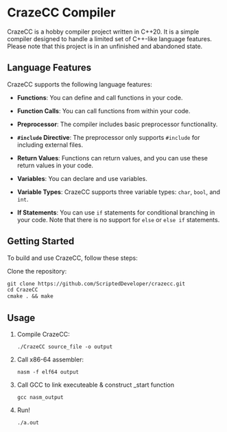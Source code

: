 # CrazeCC Compiler

CrazeCC is a hobby compiler project written in C++20. It is a simple compiler designed to handle a limited set of C++-like language features. Please note that this project is in an unfinished and abandoned state.

## Language Features

CrazeCC supports the following language features:

- **Functions**: You can define and call functions in your code.

- **Function Calls**: You can call functions from within your code.

- **Preprocessor**: The compiler includes basic preprocessor functionality.

- **`#include` Directive**: The preprocessor only supports `#include` for including external files.

- **Return Values**: Functions can return values, and you can use these return values in your code.

- **Variables**: You can declare and use variables.

- **Variable Types**: CrazeCC supports three variable types: `char`, `bool`, and `int`.

- **If Statements**: You can use `if` statements for conditional branching in your code. Note that there is no support for `else` or `else if` statements.

## Getting Started

To build and use CrazeCC, follow these steps:

Clone the repository:
   ```markdown
   git clone https://github.com/ScriptedDeveloper/crazecc.git
   cd CrazeCC
   cmake . && make 
   ```
## Usage
1. Compile CrazeCC:
    ```
    ./CrazeCC source_file -o output
    ```
2.  Call x86-64 assembler:
    ```
    nasm -f elf64 output 
    ```
3.  Call GCC to link executeable & construct _start function
    ```
    gcc nasm_output
    ```
4. Run!
    ```
    ./a.out
    ```



